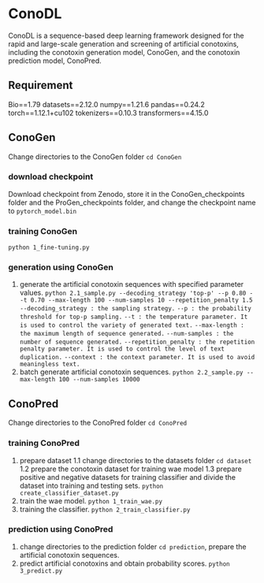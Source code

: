 # ConoDL

ConoDL is a sequence-based deep learning framework designed for the rapid and large-scale generation and screening of artificial conotoxins, including the conotoxin generation model, ConoGen, and the conotoxin prediction model, ConoPred.



## Requirement
Bio==1.79
datasets==2.12.0
numpy==1.21.6
pandas==0.24.2
torch==1.12.1+cu102
tokenizers==0.10.3
transformers==4.15.0



## ConoGen
Change directories to the ConoGen folder `cd ConoGen`

### download checkpoint
Download checkpoint from Zenodo, store it in the ConoGen_checkpoints folder and the ProGen_checkpoints folder, and change the checkpoint name to `pytorch_model.bin`

### training ConoGen
`python 1_fine-tuning.py`

### generation using ConoGen
1. generate the artificial conotoxin sequences with specified parameter values.
`python 2.1_sample.py --decoding_strategy 'top-p' --p 0.80 --t 0.70 --max-length 100 --num-samples 10 --repetition_penalty 1.5`
    `--decoding_strategy : the sampling strategy.`
    `--p : the probability threshold for top-p sampling.`
    `--t : the temperature parameter. It is used to control the variety of generated text.`
    `--max-length : the maximum length of sequence generated.`
    `--num-samples : the number of sequence generated.`
    `--repetition_penalty : the repetition penalty parameter. It is used to control the level of text duplication.`
    `--context : the context parameter. It is used to avoid meaningless text.`
2. batch generate artificial conotoxin sequences.
`python 2.2_sample.py --max-length 100 --num-samples 10000`



## ConoPred
Change directories to the ConoPred folder `cd ConoPred`

### training ConoPred
1. prepare dataset
    1.1 change directories to the datasets folder `cd dataset`
    1.2 prepare the conotoxin dataset for training wae model
    1.3 prepare positive and negative datasets for training classifier and divide the dataset into training and testing sets. `python create_classifier_dataset.py`
2. train the wae model. `python 1_train_wae.py`
3. training the classifier. `python 2_train_classifier.py`

### prediction using ConoPred
1. change directories to the prediction folder `cd prediction`, prepare the artificial conotoxin sequences.
2. predict artificial conotoxins and obtain probability scores. `python 3_predict.py`





